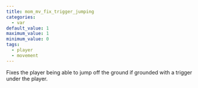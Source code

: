 ```yaml
---
title: mom_mv_fix_trigger_jumping
categories:
  - var
default_value: 1
maximum_value: 1
minimum_value: 0
tags:
  - player
  - movement
---
```


Fixes the player being able to jump off the ground if grounded with a trigger under the player.
